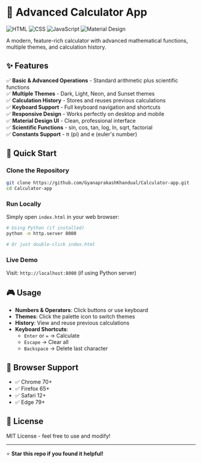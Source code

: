 # 🧮 Advanced Calculator App

![HTML](https://img.shields.io/badge/HTML5-E34F26?style=for-the-badge&logo=html5&logoColor=white)
![CSS](https://img.shields.io/badge/CSS3-1572B6?style=for-the-badge&logo=css3&logoColor=white)
![JavaScript](https://img.shields.io/badge/JavaScript-F7DF1E?style=for-the-badge&logo=javascript&logoColor=black)
![Material Design](https://img.shields.io/badge/Material--UI-0081CB?style=for-the-badge&logo=material-ui&logoColor=white)

A modern, feature-rich calculator with advanced mathematical functions, multiple themes, and calculation history.

## ✨ Features

✅ **Basic & Advanced Operations** - Standard arithmetic plus scientific functions  
✅ **Multiple Themes** - Dark, Light, Neon, and Sunset themes  
✅ **Calculation History** - Stores and reuses previous calculations  
✅ **Keyboard Support** - Full keyboard navigation and shortcuts  
✅ **Responsive Design** - Works perfectly on desktop and mobile  
✅ **Material Design UI** - Clean, professional interface  
✅ **Scientific Functions** - sin, cos, tan, log, ln, sqrt, factorial  
✅ **Constants Support** - π (pi) and e (euler's number)

## 🚀 Quick Start

### Clone the Repository

```bash
git clone https://github.com/GyanaprakashKhandual/Calculator-app.git
cd Calculator-app
```

### Run Locally

Simply open `index.html` in your web browser:

```bash
# Using Python (if installed)
python -m http.server 8000

# Or just double-click index.html
```

### Live Demo

Visit: `http://localhost:8000` (if using Python server)

## 🎮 Usage

- **Numbers & Operators**: Click buttons or use keyboard
- **Themes**: Click the palette icon to switch themes
- **History**: View and reuse previous calculations
- **Keyboard Shortcuts**:
  - `Enter` or `=` → Calculate
  - `Escape` → Clear all
  - `Backspace` → Delete last character

## 📱 Browser Support

- ✅ Chrome 70+
- ✅ Firefox 65+
- ✅ Safari 12+
- ✅ Edge 79+

## 📄 License

MIT License - feel free to use and modify!

---

⭐ **Star this repo if you found it helpful!**

